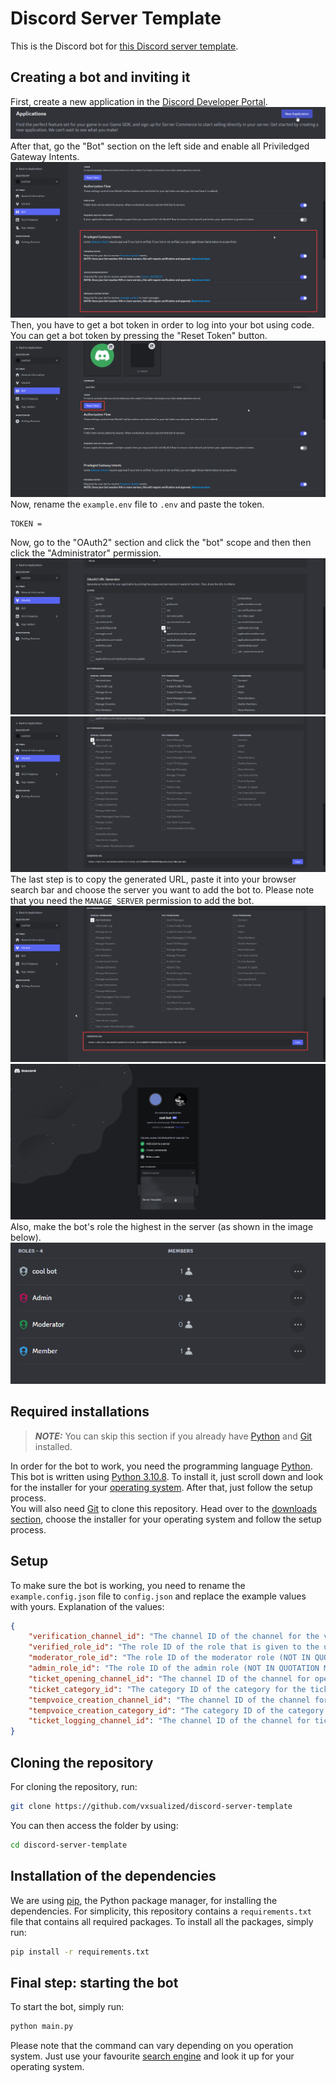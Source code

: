 # Discord Server Template
This is the Discord bot for [this Discord server template](https://discord.new/CTX2M8MF4mun).

## Creating a bot and inviting it
First, create a new application in the [Discord Developer Portal](https://discord.com/developers/applications).\
<img src="images/new_application.png">
After that, go the "Bot" section on the left side and enable all Priviledged Gateway Intents.\
<img src="images/enable_intents.png">
Then, you have to get a bot token in order to log into your bot using code. You can get a bot token by pressing the "Reset Token" button.
<img src="images/reset_token.png">
Now, rename the `example.env` file to `.env` and paste the token.
```
TOKEN = 
```
Now, go to the "OAuth2" section and click the "bot" scope and then then click the "Administrator" permission.
<img src="images/enable_bot_scope.png">
<img src="images/give_administrator_permission.png">
The last step is to copy the generated URL, paste it into your browser search bar and choose the server you want to add the bot to. Please note that you need the `MANAGE_SERVER` permission to add the bot.
<img src="images/copy_invite_link.png">
<img src="images/choose_server.png">
Also, make the bot's role the highest in the server (as shown in the image below).
<img src="images/highest_role.png">

## Required installations
> **_NOTE:_**  You can skip this section if you already have [Python](https://python.org) and [Git](https://git-scm.com) installed.

In order for the bot to work, you need the programming language [Python](https://python.org). This bot is written using [Python 3.10.8](https://www.python.org/downloads/release/python-3108). To install it, just scroll down and look for the installer for your [operating system](https://en.wikipedia.org/wiki/Operating_system). After that, just follow the setup process.\
You will also need [Git](https://git-scm.com) to clone this repository. Head over to the [downloads section](https://git-scm.com/downloads), choose the installer for your operating system and follow the setup process.

## Setup
To make sure the bot is working, you need to rename the `example.config.json` file to `config.json` and replace the example values with yours. Explanation of the values:
```json
{
    "verification_channel_id": "The channel ID of the channel for the verification message (NOT IN QUOTATION MARKS)",
    "verified_role_id": "The role ID of the role that is given to the user when verifying (NOT IN QUOTATION MARKS)",
    "moderator_role_id": "The role ID of the moderator role (NOT IN QUOTATION MARKS)",
    "admin_role_id": "The role ID of the admin role (NOT IN QUOTATION MARKS)",
    "ticket_opening_channel_id": "The channel ID of the channel for opening a ticket (NOT IN QUOTATION MARKS)",
    "ticket_category_id": "The category ID of the category for the ticket channels (NOT IN QUOTATION MARKS)",
    "tempvoice_creation_channel_id": "The channel ID of the channel for the temporary voice channel creation (NOT IN QUOTATION MARKS)",
    "tempvoice_creation_category_id": "The category ID of the category for the created temporary voice channels (NOT IN QUOTATION MARKS)",
    "ticket_logging_channel_id": "The channel ID of the channel for ticket logging"
}
```

## Cloning the repository
For cloning the repository, run:
```bash
git clone https://github.com/vxsualized/discord-server-template
```
You can then access the folder by using:
```bash
cd discord-server-template
```

## Installation of the dependencies
We are using [pip](https://en.wikipedia.org/wiki/Pip_(package_manager)), the Python package manager, for installing the dependencies. For simplicity, this repository contains a `requirements.txt` file that contains all required packages. To install all the packages, simply run:
```bash
pip install -r requirements.txt
```

## Final step: starting the bot
To start the bot, simply run:
```bash
python main.py
```
Please note that the command can vary depending on you operation system. Just use your favourite [search engine](https://en.wikipedia.org/wiki/Search_engine) and look it up for your operating system.